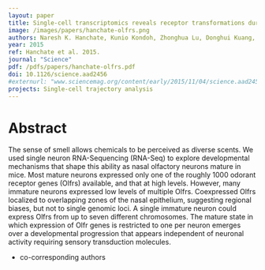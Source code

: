 ```yaml
---
layout: paper
title: Single-cell transcriptomics reveals receptor transformations during olfactory neurogenesis
image: /images/papers/hanchate-olfrs.png
authors: Naresh K. Hanchate, Kunio Kondoh, Zhonghua Lu, Donghui Kuang, Xiaolan Ye, Xiaojie Qiu, Lior Pachter, Cole Trapnell*, Linda B. Buck*
year: 2015
ref: Hanchate et al. 2015.
journal: "Science"
pdf: /pdfs/papers/hanchate-olfrs.pdf
doi: 10.1126/science.aad2456
#externurl: "www.sciencemag.org/content/early/2015/11/04/science.aad2456.abstract"
projects: Single-cell trajectory analysis
---
```


# Abstract

The sense of smell allows chemicals to be perceived as diverse scents. We used single neuron RNA-Sequencing (RNA-Seq) to explore developmental mechanisms that shape this ability as nasal olfactory neurons mature in mice. Most mature neurons expressed only one of the roughly 1000 odorant receptor genes (Olfrs) available, and that at high levels. However, many immature neurons expressed low levels of multiple Olfrs. Coexpressed Olfrs localized to overlapping zones of the nasal epithelium, suggesting regional biases, but not to single genomic loci. A single immature neuron could express Olfrs from up to seven different chromosomes. The mature state in which expression of Olfr genes is restricted to one per neuron emerges over a developmental progression that appears independent of neuronal activity requiring sensory transduction molecules.

* co-corresponding authors